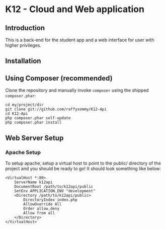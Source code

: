 K12 - Cloud and Web application
=======================

Introduction
------------
This is a back-end for the student app and a web interface for user with higher privileges. 

Installation
------------

Using Composer (recommended)
----------------------------
Clone the repository and manually invoke `composer` using the shipped
`composer.phar`:

    cd my/project/dir
    git clone git://github.com/raffysommy/K12-Api
    cd K12-Api
    php composer.phar self-update
    php composer.phar install

Web Server Setup
----------------
### Apache Setup

To setup apache, setup a virtual host to point to the public/ directory of the
project and you should be ready to go! It should look something like below:

    <VirtualHost *:80>
        ServerName k12api
        DocumentRoot /path/to/k12api/public
        SetEnv APPLICATION_ENV "development"
        <Directory /path/to/k12api/public>
            DirectoryIndex index.php
            AllowOverride All
            Order allow,deny
            Allow from all
        </Directory>
    </VirtualHost>
